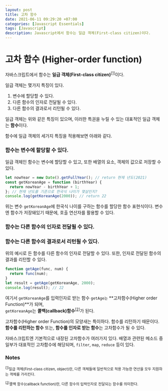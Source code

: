 ```yaml
---
layout: post
title: 고차 함수
date: 2021-06-11 09:29:20 +07:00
categories: [Javascript Essentials]
tags: [Javascript]
description: Javascript에서 함수는 일급 객체(First-class citizen)이다.
---
```


# 고차 함수 (Higher-order function)

자바스크립트에서 함수는 **일급 객체(First-class citizen)**<sup id="user">[[1]](#user-ref)</sup>이다.

일급 객체는 몇가지 특징이 있다.

1. 변수에 할당할 수 있다.
2. 다른 함수의 인자로 전달될 수 있다.
3. 다른 함수의 결과로서 리턴될 수 있다.

일급 객체는 위와 같은 특징이 있으며, 이러한 특권을 누릴 수 있는 대표적인 일급 객체는 **함수**이다.

함수에 일급 객체의 세가지 특징을 적용해보면 아래와 같다.

### 함수는 변수에 할당할 수 있다.

일급 객체인 함수는 변수에 할당할 수 있고, 또한 배열의 요소, 객체의 값으로 저장할 수 있다.

```js
let nowYear = new Date().getFullYear(); // return 현재 년도(2021)
const getKoreanAge = function (birthYear) {
  return nowYear - birthYear + 1;
}; // 현재 년도를 기준으로 한국식 나이가 몇살인지?
console.log(getKoreanAge(2000)); // return 22
```

위는 변수 `getKoreanAge`에 한국식 나이를 구하는 함수를 할당한 함수 표현식이다.
변수엔 함수가 저장돼있기 때문에, 호출 연산자를 활용할 수 있다.

### 함수는 다른 함수의 인자로 전달될 수 있다.

### 함수는 다른 함수의 결과로서 리턴될 수 있다.

위의 예시로 든 함수를 다른 함수의 인자로 전달할 수 있다.
또한, 인자로 전달된 함수의 결과를 리턴할 수 있다.

```js
function getAge(func, num) {
  return func(num);
}
let result = getAge(getKoreanAge, 2000);
console.log(result); // 22
```

여기서 `getKoreanAge`를 입력인자로 받는 함수 `getAge는` **고차함수(Higher order Function)**가 되며, <br>`getKoreanAge`는 **콜백(callback)함수**<sup id="user">[[2]](#user-ref)</sup>가 된다.

고차함수(Higher order Function)의 모양새는 특이하다. 함수를 리턴하기 때문이다. **함수를 리턴하는 함수** 또는, **함수를 인자로 받는 함수**는 고차함수가 될 수 있다.

자바스크립트엔 기본적으로 내장된 고차함수가 여러가지 있다. 배열과 관련된 메소드 중 일부가 대표적인 고차함수에 해당되며, `filter`, `map`, `reduce` 등이 있다.

### Notes

<small id="user-ref"><sup>[[1]](#user)</sup>일급 객체(First-class citizen, object)란, 다른 객체들에 일반적으로 적용 가능한 연산을 모두 지원하는 객체를 가리킨다.</small>

<small id="user-ref"><sup>[[2]](#user)</sup>콜백 함수(callback function)란, 다른 함수의 입력인자로 전달되는 함수를 의미한다.</small>
